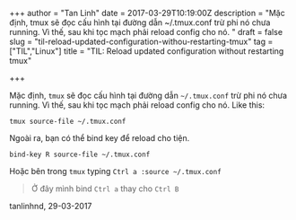 +++
author = "Tan Linh"
date = 2017-03-29T10:19:00Z
description = "Mặc định, tmux sẽ đọc cấu hình tại đường dẫn ~/.tmux.conf trừ phi nó chưa running. Vì thế, sau khi tọc mạch phải reload config cho nó. "
draft = false
slug = "til-reload-updated-configuration-withou-restarting-tmux"
tag = ["TIL","Linux"]
title = "TIL: Reload updated configuration without restarting tmux"

+++

Mặc định, `tmux` sẽ đọc cấu hình tại đường dẫn `~/.tmux.conf` trừ phi nó chưa running. Vì thế, sau khi tọc mạch phải reload config cho nó. 
Like this:
```shell
tmux source-file ~/.tmux.conf
```

Ngoài ra, bạn có thể bind key để reload cho tiện.

```shell
bind-key R source-file ~/.tmux.conf
```

Hoặc bên trong `tmux` typing `Ctrl a :source ~/.tmux.conf`

> Ở đây mình bind `Ctrl a` thay cho `Ctrl B`

tanlinhnd, 29-03-2017
